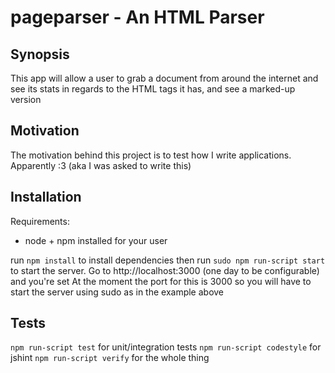 pageparser - An HTML Parser
==================================================

## Synopsis

This app will allow a user to grab a document from around the internet and see its stats in regards to the HTML tags it has, and see a marked-up version

## Motivation

The motivation behind this project is to test how I write applications. Apparently :3 (aka I was asked to write this)

## Installation

Requirements: 
- node + npm installed for your user

run `npm install` to install dependencies then run `sudo npm run-script start` to start the server. Go to http://localhost:3000 (one day to be configurable) and you're set
At the moment the port for this is 3000 so you will have to start the server using sudo as in the example above

## Tests

`npm run-script test` for unit/integration tests
`npm run-script codestyle` for jshint
`npm run-script verify` for the whole thing